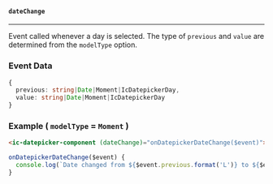 #### `dateChange`

---

Event called whenever a day is selected. The type of `previous` and `value` are determined from the `modelType` option.

### Event Data

```typescript
{
  previous: string|Date|Moment|IcDatepickerDay,
  value: string|Date|Moment|IcDatepickerDay
}
```

### Example ( `modelType` = `Moment` )

```html
<ic-datepicker-component (dateChange)="onDatepickerDateChange($event)"></ic-datepicker-component>
```

```typescript
onDatepickerDateChange($event) {
  console.log(`Date changed from ${$event.previous.format('L')} to ${$event.value.format('L')}`);
}
```
